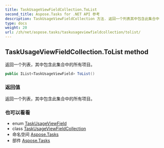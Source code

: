 ```yaml
---
title: TaskUsageViewFieldCollection.ToList
second_title: Aspose.Tasks for .NET API 参考
description: TaskUsageViewFieldCollection 方法. 返回一个列表其中包含此集合中的所有项目
type: docs
weight: 20
url: /zh/net/aspose.tasks/taskusageviewfieldcollection/tolist/
---
```

## TaskUsageViewFieldCollection.ToList method

返回一个列表，其中包含此集合中的所有项目。

```csharp
public IList<TaskUsageViewField> ToList()
```

### 返回值

返回一个列表，其中包含此集合中的所有项目。

### 也可以看看

* enum [TaskUsageViewField](../../taskusageviewfield/)
* class [TaskUsageViewFieldCollection](../)
* 命名空间 [Aspose.Tasks](../../taskusageviewfieldcollection/)
* 部件 [Aspose.Tasks](../../../)



